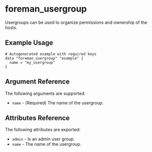
# foreman_usergroup


Usergroups can be used to organize permissions and ownership of the hosts.


## Example Usage

```
# Autogenerated example with required keys
data "foreman_usergroup" "example" {
  name = "my_usergroup"
}
```


## Argument Reference

The following arguments are supported:

- `name` - (Required) The name of the usergroup.


## Attributes Reference

The following attributes are exported:

- `admin` - Is an admin user group.
- `name` - The name of the usergroup.

